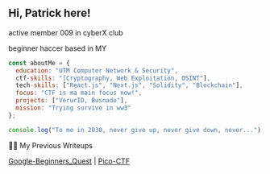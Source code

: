 ## Hi, Patrick here!

active member 009 in cyberX club

beginner haccer based in MY

```js
const aboutMe = {
  education: "UTM Computer Network & Security",
  ctf-skills: "[Cryptography, Web Exploitation, OSINT"],
  tech-skills: ["React.js", "Next.js", "Solidity", "Blockchain"],
  focus: "CTF is ma main focus now!",
  projects: ["VerurID, Busnado"],
  mission: "Trying survive in ww3"
};

console.log("To me in 2030, never give up, never give down, never...");
```

✍🏻 My Previous Writeups

[Google-Beginners_Quest](https://github.com/Exberg/ctf-writeups/blob/main/google-beginners_quest/google-beginners_quest.md) | [Pico-CTF](https://github.com/Exberg/ctf-writeups/blob/main/google-beginners_quest/google-beginners_quest.md)
